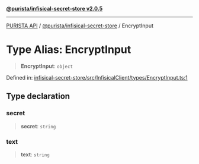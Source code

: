 [**@purista/infisical-secret-store v2.0.5**](../README.md)

***

[PURISTA API](../../../packages.md) / [@purista/infisical-secret-store](../README.md) / EncryptInput

# Type Alias: EncryptInput

> **EncryptInput**: `object`

Defined in: [infisical-secret-store/src/InfisicalClient/types/EncryptInput.ts:1](https://github.com/puristajs/purista/blob/master/packages/infisical-secret-store/src/InfisicalClient/types/EncryptInput.ts#L1)

## Type declaration

### secret

> **secret**: `string`

### text

> **text**: `string`

